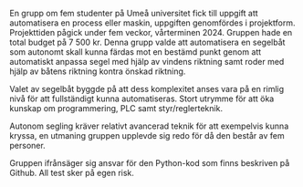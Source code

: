 En grupp om fem studenter på Umeå universitet fick till uppgift att automatisera en process eller maskin, uppgiften genomfördes i projektform. Projekttiden pågick under fem veckor, vårterminen 2024. Gruppen hade en total budget på 7 500 kr. 
Denna grupp valde att automatisera en segelbåt som autonomt skall kunna färdas mot en bestämd punkt genom att automatiskt anpassa segel med hjälp av vindens riktning samt roder med hjälp av båtens riktning kontra önskad riktning.

Valet av segelbåt byggde på att dess komplexitet anses vara på en rimlig nivå för att fullständigt kunna automatiseras. Stort utrymme för att öka kunskap om programmering, PLC samt styr/reglerteknik. 

Autonom segling kräver relativt avancerad teknik för att exempelvis kunna kryssa, en utmaning gruppen upplevde sig redo för då den består av fem personer.

Gruppen ifrånsäger sig ansvar för den Python-kod som finns beskriven på Github. All test sker på egen risk.
